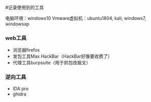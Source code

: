 #记录使用到的工具

电脑环境：windows10
Vmware虚拟机：ubuntu1804, kali, windows7, windowsxp

### web工具
* 浏览器firefox
* 发包工具Max HackBar（HackBar好像要收费了）
* 代理工具burpsuite（用于抓包改报文）

### 逆向工具
* IDA pro
* ghidra
